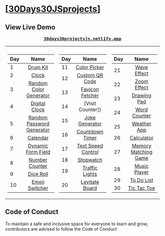 # [[30Days30JSprojects](https://30days30projectsjs.netlify.app/)]

## View Live Demo

<pre><center><a href="https://30days30projectsjs.netlify.app/"><b>30days30projectsjs.netlify.app</b></a></center></pre>

<table>
  <tr><th></th><th></th></tr>
  <tr><td>

| Day |                                                Name                                                 |
| --- | :-------------------------------------------------------------------------------------------------: |
| 1   |                   [Drum Kit](https://30daysofjs.netlify.app/01%20-%20drum%20kit/)                   |
| 2   |                       [Clock]()                       |
| 3   |    [Random Color Generator](https://30daysofjs.netlify.app/03%20-%20random%20color%20generator/)    |
| 4   |              [Digital Clock](https://30daysofjs.netlify.app/04%20-%20digital%20clock/)              |
| 5   | [Random Password Generator](https://30daysofjs.netlify.app/05%20-%20random%20password%20generator/) |
| 6   |                    [Calendar]()                    |
| 7   |        [Dynamic Form Field](https://30daysofjs.netlify.app/07%20-%20dynamic%20form%20field/)        |
| 8   |             [Number Counter](https://30daysofjs.netlify.app/08%20-%20number%20counter/)             |
| 9   |                  [Dice Roll]()                  |
| 10  |    [Emoji Switcher]()     |

 </td><td>
    
| Day |                                                Name                                                 |
| --- | :-------------------------------------------------------------------------------------------------: |    
| 11  |               [Color Picker]()               |
| 12  |            [Custom QR Code]()            |
| 13  |            [Favicon Fetcher]()            |
| 14  |              [Visit Counter])              |
| 15  |             [Joke Generator](https://30daysofjs.netlify.app/15%20-%20joke%20generator/)             |
| 16  |            [Countdown Timer]()            |
| 17  |        [Text Speed Control]()        |
| 18  |                   [Stopwatch](https://30daysofjs.netlify.app/18%20-%20stopwatch/)                   |
| 19  |              [Traffic Lights]()               |
| 20  |             [Levitate Board]()             |
    
 </td><td>
    
| Day |                                                Name                                                 |
| --- | :-------------------------------------------------------------------------------------------------: |    
| 21  |                [Wave Effect]()                |
| 22  |                [Zoom Effect](/)                |
| 23  |                [Drawing Pad](/)                |
| 24  |               [Word Counter](https://30daysofjs.netlify.app/24%20-%20word%20counter/)               |
| 25  |                [Weather App](/)                |
| 26  |                  [Calculator](https://30daysofjs.netlify.app/26%20-%20calculator/)                  |
| 27  |      [Memory Matching Game]()      |
| 28  |               [Music Player](/)               |
| 29  |                [To Do List](https://30daysofjs.netlify.app/29%20-%20to%20do%20list/)                |
| 30  |               [Tic Tac Toe]()               |

</td></tr></table>

## Code of Conduct

To maintain a safe and inclusive space for everyone to learn and grow, contributors are advised to follow the Code of Conduct
